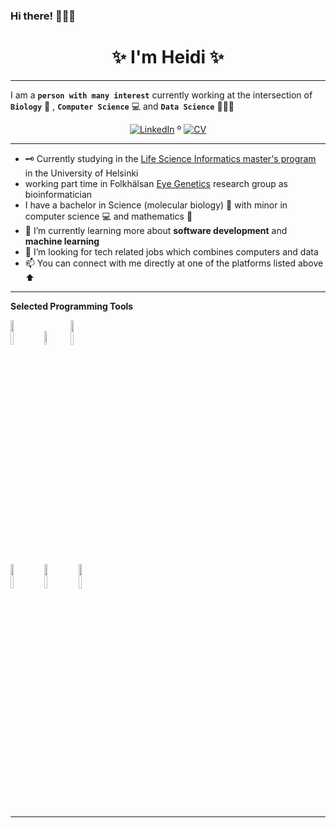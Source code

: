 
### Hi there! 🙋🏿‍♂

<!-- Introduction/Summary Section -->

<h1 align = center>✨ I'm Heidi ✨</h1>
<hr>

I am a **`person with many interest`** currently working at the intersection of **`Biology`** 🧫 , **`Computer Science`** 💻 and **`Data Science`** 👨🏿‍💻

<!-- **Badges**
- website to create badge : https://shields.io/
- very nice tutorial to create badge : https://medium.com/@therafamartins/make-your-customized-badges-in-a-few-minutes-18e75475e271
-->

<p align="center">
  <a href="https://www.linkedin.com/in/heidi-putkuri/"><img src="http://img.shields.io/badge/LinkedIn-purple?style=flat&logo=linkedin" alt="LinkedIn"></a> º
  <a href="https://heksaani.github.io/CV/"><img src="https://shields.io/badge/CV-purple" alt="CV" ></a>
</p>
<hr>

<!-- Activities/Interests Section -->
- 🗝 Currently studying in the [Life Science Informatics master's program](https://www.helsinki.fi/en/degree-programmes/life-science-informatics-masters-programme) in the University of Helsinki
- working part time in Folkhälsan [Eye Genetics](https://www.folkhalsan.fi/en/knowledge/research/genetics/group-turunen/) research group as bioinformatician
- I have a bachelor in Science (molecular biology) 🧬 with minor in computer science 💻 and mathematics 🧮
- 🔭 I’m currently learning more about **software development** and **machine learning** 
- 🤝 I’m looking for tech related jobs which combines computers and data 
- 📫  You can connect with me directly at one of the platforms listed above ⬆️


<hr>
  
  **Selected Programming Tools**
  
  <code><img width="10%" src="https://www.vectorlogo.zone/logos/python/python-ar21.svg"></code>
  <code><img width="7.5%" src="https://www.vectorlogo.zone/logos/r-project/r-project-official.svg"></code>
  <code><img width="10%" src="https://www.vectorlogo.zone/logos/jupyter/jupyter-ar21.svg"></code>
  <br />
  <code><img width="10%" src="https://www.vectorlogo.zone/logos/gnu_bash/gnu_bash-ar21.svg"></code>
  <code><img width="10%" src="https://www.vectorlogo.zone/logos/git-scm/git-scm-ar21.svg"></code>
  <code><img width="10%" src="https://www.vectorlogo.zone/logos/openstack/openstack-ar21.svg"></code>
  </p>
 <!--<code><img width="10%" src=""></code>
  <code><img width="10%" src=""></code>
  <code><img width="10%" src=""></code>
</p> -->
<hr>

<!-- Work / Research Section -->

